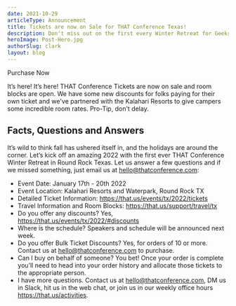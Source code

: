 ```yaml
---
date: 2021-10-29
articleType: Announcement
title: Tickets are now on Sale for THAT Conference Texas!
description: Don't miss out on the first every Winter Retreat for Geeks. THAT Conference tickets are now on sale!
heroImage: Post-Hero.jpg
authorSlug: clark
layout: blog
---
```


<script>
	export let slug;
	
	import image from '$blog/image';
	import { Standard as StandardLink } from '$elements/links';


	const { cdnUrl } = image(slug);

</script>

<div class="py-10 w-full grid place-content-center">
	<StandardLink href="/events/tx/2022/tickets/">Purchase Now</StandardLink>
</div>

It’s here! It’s here! THAT Conference Tickets are now on sale and room blocks are open. We have some new discounts for folks paying for their own ticket and we've partnered with the Kalahari Resorts to give campers some incredible room rates. Pro-Tip, don't delay.

## Facts, Questions and Answers

It’s wild to think fall has ushered itself in, and the holidays are around the corner. Let’s kick off an amazing 2022 with the first ever THAT Conference Winter Retreat in Round Rock Texas. Let us answer a few questions and if we missed something, just email us at hello@thatconference.com:

- Event Date: January 17th - 20th 2022
- Event Location: Kalahari Resorts and Waterpark, Round Rock TX
- Detailed Ticket Information: https://that.us/events/tx/2022/tickets
- Travel Information and Room Blocks: https://that.us/support/travel/tx
- Do you offer any discounts? Yes, https://that.us/events/tx/2022/#discounts
- Where is the schedule? Speakers and schedule will be announced next week.
- Do you offer Bulk Ticket Discounts? Yes, for orders of 10 or more. Contact us at hello@thatconference.com to purchase.
- Can I buy on behalf of someone? You bet! Once your order is complete you’ll need to head into your order history and allocate those tickets to the appropriate person.
- I have more questions. Contact us at hello@thatconference.com, DM us in Slack, hit us in the web chat, or join us in our weekly office hours https://that.us/activities.
